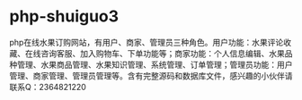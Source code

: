 # php-shuiguo3
php在线水果订购网站，有用户、商家、管理员三种角色。用户功能：水果评论收藏、在线咨询客服、加入购物车、下单功能等；商家功能：个人信息编辑、水果品种管理、水果商品管理、水果知识管理、系统管理、订单管理；管理员功能：用户管理、商家管理、管理员管理等。含有完整源码和数据库文件，感兴趣的小伙伴请联系Q：2364821220
